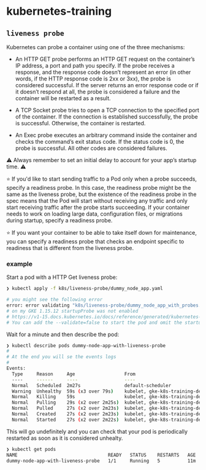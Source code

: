 # kubernetes-training

## `liveness probe`

Kubernetes can probe a container using one of the three mechanisms:

- An HTTP GET probe performs an HTTP GET request on the container’s IP address, a port and path you specify. If the probe receives a response, and the response code doesn’t represent an error (in other words, if the HTTP response code is 2xx or 3xx), the probe is considered successful. If the server returns an error response code or if it doesn’t respond at all, the probe is considered a failure and the container will be restarted as a result.


- A TCP Socket probe tries to open a TCP connection to the specified port of the container. If the connection is established successfully, the probe is successful. Otherwise, the container is restarted.

- An Exec probe executes an arbitrary command inside the container and checks the command’s exit status code. If the status code is 0, the probe is successful. All other codes are considered failures.

:warning: Always remember to set an initial delay to account for your app’s startup time. :warning:

:star: If you'd like to start sending traffic to a Pod only when a probe succeeds, specify a readiness probe. In this case, the readiness probe might be the same as the liveness probe, but the existence of the readiness probe in the spec means that the Pod will start without receiving any traffic and only start receiving traffic after the probe starts succeeding. If your container needs to work on loading large data, configuration files, or migrations during startup, specify a readiness probe.

:star: If you want your container to be able to take itself down for maintenance, you can specify a readiness probe that checks an endpoint specific to readiness that is different from the liveness probe.

### example

Start a pod with a HTTP Get liveness probe:

```bash
❯ kubectl apply -f k8s/liveness-probe/dummy_node_app.yaml

# you might see the following error
error: error validating "k8s/liveness-probe/dummy_node_app_with_probes.yaml": error validating data: ValidationError(Pod.spec.containers[0]): unknown field "startupProbe" in io.k8s.api.core.v1.Container; if you choose to ignore these errors, turn validation off with --validate=false
# on my GKE 1.15.12 startupProbe was not enabled
# https://v1-15.docs.kubernetes.io/docs/reference/generated/kubernetes-api/v1.15/#container-v1-core
# You can add the --validate=false to start the pod and omit the startupProbe
```

Wait for a minute and then describe the pod:

```bash
❯ kubectl describe pods dummy-node-app-with-liveness-probe
#
# At the end you will se the events logs
#
Events:
  Type     Reason     Age                  From                                                  Message
  ----     ------     ----                 ----                                                  -------
  Normal   Scheduled  2m27s                default-scheduler                                     Successfully assigned chapter2/dummy-node-app-with-liveness-probe to gke-k8s-training-default-pool-3088a1f5-rd72
  Warning  Unhealthy  59s (x3 over 79s)    kubelet, gke-k8s-training-default-pool-3088a1f5-rd72  Liveness probe failed: HTTP probe failed with statuscode: 500
  Normal   Killing    59s                  kubelet, gke-k8s-training-default-pool-3088a1f5-rd72  Container dummy-liveness-probe failed liveness probe, will be restarted
  Normal   Pulling    29s (x2 over 2m25s)  kubelet, gke-k8s-training-default-pool-3088a1f5-rd72  Pulling image "tommystark/dummy-node-app"
  Normal   Pulled     27s (x2 over 2m23s)  kubelet, gke-k8s-training-default-pool-3088a1f5-rd72  Successfully pulled image "tommystark/dummy-node-app"
  Normal   Created    27s (x2 over 2m23s)  kubelet, gke-k8s-training-default-pool-3088a1f5-rd72  Created container dummy-liveness-probe
  Normal   Started    27s (x2 over 2m22s)  kubelet, gke-k8s-training-default-pool-3088a1f5-rd72  Started container dummy-liveness-probe
```


This will go undefinitely and you can check that your pod is periodically restarted as soon as it is considered unhealty.

```bash
❯ kubectl get pods
NAME                                 READY   STATUS    RESTARTS   AGE
dummy-node-app-with-liveness-probe   1/1     Running   5          11m
```
